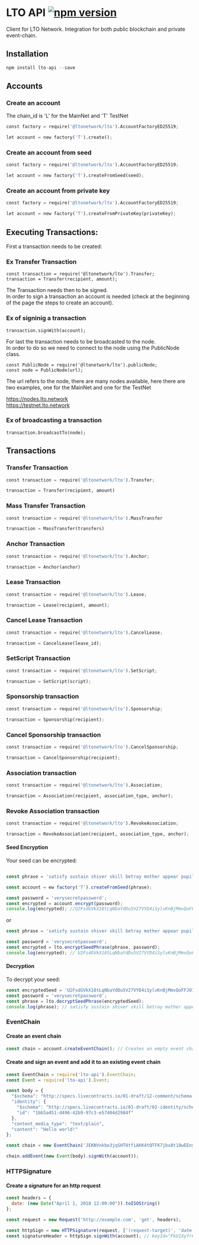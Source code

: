 # LTO API [![npm version](https://badge.fury.io/js/lto.svg)](https://badge.fury.io/js/lto-api)

Client for LTO Network. Integration for both public blockchain and private event-chain.

## Installation

```js
npm install lto-api --save
```


## Accounts

### Create an account
The chain_id is 'L' for the MainNet and 'T' TestNet

```python
const factory = require('@ltonetwork/lto').AccountFactoryED25519;

let account = new factory('T').create();
```
### Create an account from seed

```python
const factory = require('@ltonetwork/lto').AccountFactoryED25519;

let account = new factory('T').createFromSeed(seed);
```


### Create an account from private key

```python
const factory = require('@ltonetwork/lto').AccountFactoryED25519;

let account = new factory('T').createFromPrivateKey(privateKey);
```

## Executing Transactions:
First a transaction needs to be created:
### Ex Transfer Transaction
```
const transaction = require('@ltonetwork/lto').Transfer;
transaction = Transfer(recipient, amount);
```
The Transaction needs then to be signed. <br/>
In order to sign a transaction an account is needed (check at the beginning of the page the steps to create an account).

### Ex of signinig a transaction
```
transaction.signWith(account);
```
For last the transaction needs to be broadcasted to the node. <br/>
In order to do so we need to connect to the node using the PublicNode class.

```
const PublicNode = require('@ltonetwork/lto').publicNode;
const node = PublicNode(url);
```
The url refers to the node, there are many nodes available, here there are two examples, one for the MainNet and one for the TestNet <br/>

https://nodes.lto.network <br/>
https://testnet.lto.network

### Ex of broadcasting a transaction
```
transaction.broadcastTo(node);
```

## Transactions
### Transfer Transaction

```python
const transaction = require('@ltonetwork/lto').Transfer;

transaction = Transfer(recipient, amount)
```

### Mass Transfer Transaction

```python
const transaction = require('@ltonetwork/lto').MassTransfer

transaction = MassTransfer(transfers)
```
### Anchor Transaction

```python
const transaction = require('@ltonetwork/lto').Anchor;

transaction = Anchor(anchor)
```
### Lease Transaction

```python
const transaction = require('@ltonetwork/lto').Lease;

transaction = Lease(recipient, amount);
```
### Cancel Lease Transaction

```python
const transaction = require('@ltonetwork/lto').CancelLease;

transaction = CancelLease(lease_id);
```

### SetScript Transaction

```python
const transaction = require('@ltonetwork/lto').SetScript;

transaction = SetScript(script);
```

### Sponsorship transaction

```python
const transaction = require('@ltonetwork/lto').Sponsorship;

transaction = Sponsorship(recipient);
```

### Cancel Sponsorship transaction

```python
const transaction = require('@ltonetwork/lto').CancelSponsorship;

transaction = CancelSponsorship(recipient);
```

### Association transaction

```python
const transaction = require('@ltonetwork/lto').Association;

transaction = Association(recipient, association_type, anchor);
```
### Revoke Association transaction

```python
const transaction = require('@ltonetwork/lto').RevokeAssociation;

transaction = RevokeAssociation(recipient, association_type, anchor);

```

#### Seed Encryption

Your seed can be encrypted:

```js

const phrase = 'satisfy sustain shiver skill betray mother appear pupil coconut weasel firm top puzzle monkey seek';

const account = ew factory('T').createFromSeed(phrase);

const password = 'verysecretpassword';
const encrypted = account.encrypt(password); 
console.log(encrypted); //U2FsdGVkX18tLqNbaYdDu5V27VYD4iSylvKnBjMmvQoFFJO1KbsoKKW1eK/y6kqahvv4eak8Uf8tO1w2I9hbcWFUJDysZh1UyaZt6TmXwYfUZq163e9qRhPn4xC8VkxFCymdzYNBAZgyw8ziRhSujujiDZFT3PTmhhkBwIT7FMs=

```

or

```js
const phrase = 'satisfy sustain shiver skill betray mother appear pupil coconut weasel firm top puzzle monkey seek';

const password = 'verysecretpassword';
const encrypted = lto.encryptSeedPhrase(phrase, password);
console.log(encrypted); // U2FsdGVkX18tLqNbaYdDu5V27VYD4iSylvKnBjMmvQoFFJO1KbsoKKW1eK/y6kqahvv4eak8Uf8tO1w2I9hbcWFUJDysZh1UyaZt6TmXwYfUZq163e9qRhPn4xC8VkxFCymdzYNBAZgyw8ziRhSujujiDZFT3PTmhhkBwIT7FMs=
``` 

#### Decryption

To decrypt your seed:

```js
const encryptedSeed = 'U2FsdGVkX18tLqNbaYdDu5V27VYD4iSylvKnBjMmvQoFFJO1KbsoKKW1eK/y6kqahvv4eak8Uf8tO1w2I9hbcWFUJDysZh1UyaZt6TmXwYfUZq163e9qRhPn4xC8VkxFCymdzYNBAZgyw8ziRhSujujiDZFT3PTmhhkBwIT7FMs=';
const password = 'verysecretpassword';
const phrase = lto.decryptSeedPhrase(encryptedSeed);
console.log(phrase); // satisfy sustain shiver skill betray mother appear pupil coconut weasel firm top puzzle monkey seek
```

### EventChain

#### Create an event chain


```js
const chain = account.createEventChain(); // Creates an empty event chain with a valid id and last hash
```

#### Create and sign an event and add it to an existing event chain

```js
const EventChain = require('lto-api').EventChain;
const Event = require('lto-api').Event;

const body = {
  "$schema": "http://specs.livecontracts.io/01-draft/12-comment/schema.json#",
  "identity": {
    "$schema": "http://specs.livecontracts.io/01-draft/02-identity/schema.json#",
    "id": "1bb5a451-d496-42b9-97c3-e57404d2984f"
  },
  "content_media_type": "text/plain",
  "content": "Hello world!"
};

const chain = new EventChain('JEKNVnkbo3jqSHT8tfiAKK4tQTFK7jbx8t18wEEnygya');

chain.addEvent(new Event(body).signWith(account));
```

### HTTPSignature

#### Create a signature for an http request

```js
const headers = {
  date: (new Date("April 1, 2018 12:00:00")).toISOString()
};

const request = new Request('http://example.com', 'get', headers);

const httpSign = new HTTPSignature(request, ['(request-target)', 'date']);
const signatureHeader = httpSign.signWith(account); // keyId="FkU1XyfrCftc4pQKXCrrDyRLSnifX1SMvmx1CYiiyB3Y",algorithm="ed25519-sha256",headers="(request-target) date",signature="tMAxot4iWb8gB4FQ2zqIMfH2Fd8kA9DwSoW3UZPj9f8QlpLX5VvWf314vFnM8MsDo5kqtGzk7XOOy0TL4zVWAg=="
```

<!-- @todo: documentation for Identity class -->
